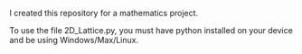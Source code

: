 I created this repository for a mathematics project. 

To use the file 2D_Lattice.py, you must have python installed on your device and be using 
Windows/Max/Linux. 
